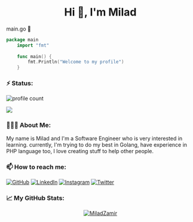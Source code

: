 
<h1 align="center">Hi 👋, I'm Milad</h1>

main.go  🌱
```go
package main  
    import "fmt"
    
    func main() {
	    fmt.Println("Welcome to my profile")
    }
```
<h3>⚡️ Status:</h3>

![profile count](https://komarev.com/ghpvc/?username=miladzamir&style=flat&color=red)&nbsp;
<div align="left">
	<img src="https://discord.c99.nl/widget/theme-1/512621943753539584.png" />
</div>

<h3>👨🏻‍💻 About Me:</h3>

My name is Milad and I'm a Software Engineer who is very interested in learning. currently, I'm trying to do my best in Golang, have experience in PHP language too, I love creating stuff to help other people.

<h3 align="left">📫 How to reach me:</h3>

<p align="left">
	<a href="https://github.com/miladzamir"><img src="https://img.icons8.com/bubbles/50/000000/github.png" alt="GitHub"/></a>
	<a href="https://www.linkedin.com/in/miladzamir"><img src="https://img.icons8.com/bubbles/50/000000/linkedin.png" alt="LinkedIn"/></a>
	<a href="https://www.instagram.com/miladzamir"><img src="https://img.icons8.com/bubbles/50/000000/instagram.png" alt="Instagram"/></a>
	<a href="https://twitter.com/miladzamir"><img src="https://img.icons8.com/bubbles/50/000000/twitter.png" alt="Twitter"/></a>
</p>

<h3 align="left"> &#x1f4c8; My GitHub Stats:</h3>

<div align="center">
	
[![MiladZamir](http://github-readme-streak-stats.herokuapp.com?user=ZAM1R&theme=shades-of-purple)](https://git.io/streak-stats)
	
</div>
